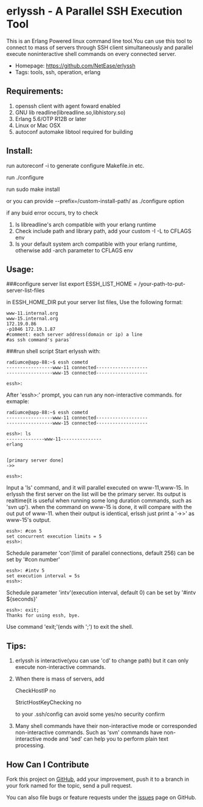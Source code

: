 erlyssh - A Parallel SSH Execution Tool
=======

This is an Erlang Powered linux command line tool.You can use this tool to 
connect to mass of servers through SSH client simultaneously and parallel 
execute noninteractive shell commands on every connected server. 

* Homepage: <https://github.com/NetEase/erlyssh>
* Tags: tools, ssh, operation, erlang


Requirements:
--------
1. openssh client with agent foward enabled
2. GNU lib readline(libreadline.so,libhistory.so)
3. Erlang 5.6/OTP R12B or later
4. Linux or Mac OSX
5. autoconf automake libtool required for building

Install:
--------
run autoreconf -i to generate configure Makefile.in etc.

run ./configure

run sudo make install

or you can provide --prefix=/custom-install-path/ as ./configure option

if any buid error occurs, try to check

1. Is libreadline's arch compatible with your erlang runtime
2. Check include path and library path, add your custom -I -L to CFLAGS env
3. Is your default system arch compatible with your erlang runtime, otherwise
add -arch parameter to CFLAGS env

Usage:
--------
###configure server list
export ESSH_LIST_HOME = /your-path-to-put-server-list-files

in ESSH_HOME_DIR put your server list files, Use the following format:

	www-11.internal.org
	www-15.internal.org
	172.19.0.86
	-p1046 172.19.1.87
	#comment: each server address(domain or ip) a line 
	#as ssh command's paras`


###run shell script
Start erlyssh with:

	radiumce@app-88:~$ essh cometd                                             
	-----------------www-11 connected-------------------                    
	-----------------www-15 connected------------------- 

	essh>: 
After 'essh>:'  prompt, you can run any non-interactive commands.
for exmaple:

	radiumce@app-88:~$ essh cometd
	-----------------www-11 connected-------------------
	-----------------www-15 connected-------------------

	essh>: ls
	--------------www-11---------------
	erlang


	[primary server done]
	->>

	essh>:
Input a 'ls' command, and it will parallel executed on www-11,www-15.
In erlyssh the first server on the list will be the primary server. Its output is 
realtime(it is useful when running some long duration commands, such as 'svn up').
when the command on www-15 is done, it will compare with the out put of www-11.
when their output is identical, erlssh just print a '->>' as www-15's output.

	
	essh>: #con 5
	set concurrent execution limits = 5
	essh>: 
Schedule parameter 'con'(limit of parallel connections, default 256) can be set by '#con number'


	essh>: #intv 5
	set execution interval = 5s
	essh>: 
Schedule parameter 'intv'(execution interval, default 0) can be set by '#intv ${seconds}'

	essh>: exit;
	Thanks for using essh, bye.
Use command 'exit;'(ends with ';') to exit the shell.

Tips:
--------
1. erlyssh is interactive(you can use 'cd' to change path) but it can only 
execute non-interactive commands.
2. When there is mass of servers, add

	CheckHostIP no

	StrictHostKeyChecking no

   to your .ssh/config can avoid some yes/no security confirm
3. Many shell commands have their non-interactive mode or corresponded 
non-interactive commands. Such as 'svn' commands have non-interactive
mode and 'sed' can help you to perform plain text processing.


How Can I Contribute
--------------------
Fork this project on [GitHub](https://github.com/NetEase/erlyssh), add your improvement, push it to a branch in your fork named for the topic, send a pull request.

You can also file bugs or feature requests under the [issues](https://github.com/NetEase/erlyssh/issues/) page on GitHub.
